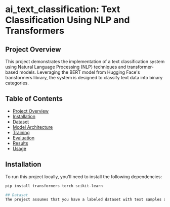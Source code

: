 # ai_text_classification: Text Classification Using NLP and Transformers

## Project Overview
This project demonstrates the implementation of a text classification system using Natural Language Processing (NLP) techniques and transformer-based models. Leveraging the BERT model from Hugging Face's transformers library, the system is designed to classify text data into binary categories.

## Table of Contents
- [Project Overview](#project-overview)
- [Installation](#installation)
- [Dataset](#dataset)
- [Model Architecture](#model-architecture)
- [Training](#training)
- [Evaluation](#evaluation)
- [Results](#results)
- [Usage](#usage)

## Installation
To run this project locally, you'll need to install the following dependencies:

```bash
pip install transformers torch scikit-learn

## Dataset
The project assumes that you have a labeled dataset with text samples and corresponding labels. This dataset should be split into training and validation sets.
